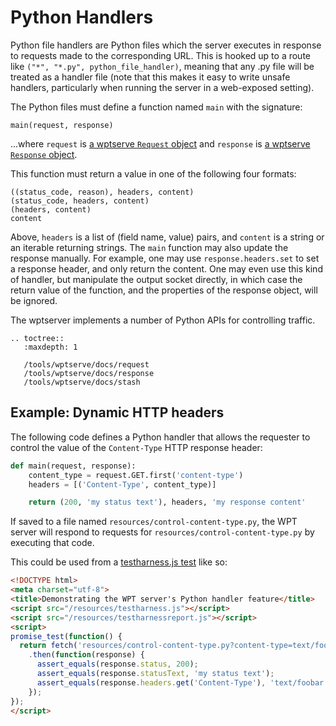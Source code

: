 # Python Handlers

Python file handlers are Python files which the server executes in response to
requests made to the corresponding URL. This is hooked up to a route like
`("*", "*.py", python_file_handler)`, meaning that any .py file will be
treated as a handler file (note that this makes it easy to write unsafe
handlers, particularly when running the server in a web-exposed setting).

The Python files must define a function named `main` with the signature:

    main(request, response)

...where `request` is [a wptserve `Request`
object](/tools/wptserve/docs/request) and `response` is [a wptserve `Response`
object](/tools/wptserve/docs/response).

This function must return a value in one of the following four formats:

    ((status_code, reason), headers, content)
    (status_code, headers, content)
    (headers, content)
    content

Above, `headers` is a list of (field name, value) pairs, and `content` is a
string or an iterable returning strings. The `main` function may also update
the response manually. For example, one may use `response.headers.set` to set a
response header, and only return the content. One may even use this kind of
handler, but manipulate the output socket directly, in which case the return
value of the function, and the properties of the response object, will be
ignored.

The wptserver implements a number of Python APIs for controlling traffic.

```eval_rst
.. toctree::
   :maxdepth: 1

   /tools/wptserve/docs/request
   /tools/wptserve/docs/response
   /tools/wptserve/docs/stash
```

## Example: Dynamic HTTP headers

The following code defines a Python handler that allows the requester to
control the value of the `Content-Type` HTTP response header:

```python
def main(request, response):
    content_type = request.GET.first('content-type')
    headers = [('Content-Type', content_type)]

    return (200, 'my status text'), headers, 'my response content'
```

If saved to a file named `resources/control-content-type.py`, the WPT server
will respond to requests for `resources/control-content-type.py` by executing
that code.

This could be used from a [testharness.js test](../testharness) like so:

```html
<!DOCTYPE html>
<meta charset="utf-8">
<title>Demonstrating the WPT server's Python handler feature</title>
<script src="/resources/testharness.js"></script>
<script src="/resources/testharnessreport.js"></script>
<script>
promise_test(function() {
  return fetch('resources/control-content-type.py?content-type=text/foobar')
    .then(function(response) {
      assert_equals(response.status, 200);
      assert_equals(response.statusText, 'my status text');
      assert_equals(response.headers.get('Content-Type'), 'text/foobar');
    });
});
</script>
```
